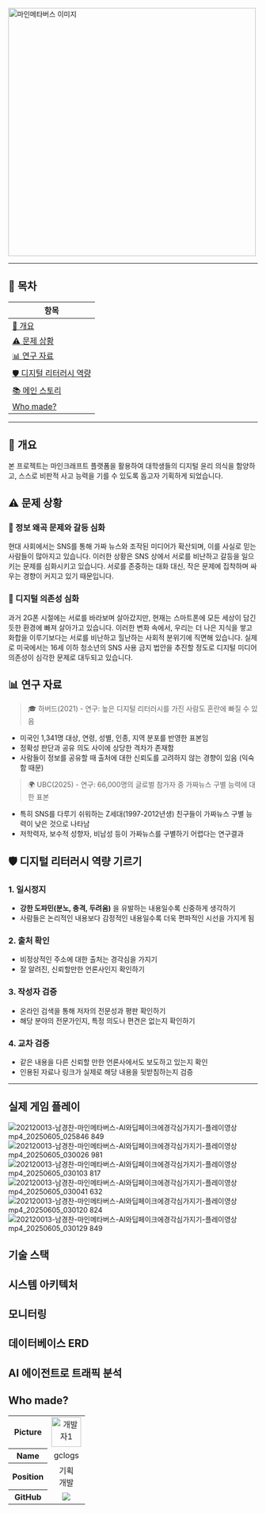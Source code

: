 <br>
<img src="https://minecraftbuildinginc.com/wp-content/uploads/2020/11/minecraft-modern-city-1024x506.png" width="500" alt="마인메타버스 이미지">
<br>

---

## 📖 목차

| 항목 |
|------|
| [📌 개요](#-개요) |
| [⚠️ 문제 상황](#-문제-상황) |
| [📊 연구 자료](#-연구-자료) |
| [🛡️ 디지털 리터러시 역량](#-디지털-리터러시-역량-기르기) |
| [📚 메인 스토리](#-메인-스토리) |
| [Who made?](#-Who-made?) |

---


## 📌 개요

본 프로젝트는 마인크래프트 플랫폼을 활용하여 대학생들의 디지털 윤리 의식을 함양하고, 스스로 비판적 사고 능력을 기를 수 있도록 돕고자 기획하게 되었습니다.

## ⚠️ 문제 상황

### 📰 정보 왜곡 문제와 갈등 심화

현대 사회에서는 SNS를 통해 가짜 뉴스와 조작된 미디어가 확산되며, 이를 사실로 믿는 사람들이 많아지고 있습니다.
이러한 상황은 SNS 상에서 서로를 비난하고 갈등을 일으키는 문제를 심화시키고 있습니다.
서로를 존중하는 대화 대신, 작은 문제에 집착하며 싸우는 경향이 커지고 있기 때문입니다.

### 📱 디지털 의존성 심화

과거 2G폰 시절에는 서로를 바라보며 살아갔지만, 현재는 스마트폰에 모든 세상이 담긴 듯한 환경에 빠져 살아가고 있습니다.
이러한 변화 속에서, 우리는 더 나은 지식을 쌓고 화합을 이루기보다는 서로를 비난하고 힐난하는 사회적 분위기에 직면해 있습니다.
실제로 미국에서는 16세 이하 청소년의 SNS 사용 금지 법안을 추진할 정도로 디지털 미디어 의존성이 심각한 문제로 대두되고 있습니다.


## 📊 연구 자료

> 🎓 하버드(2021) - 연구: 높은 디지털 리터러시를 가진 사람도 혼란에 빠질 수 있음
- 미국인 1,341명 대상, 연령, 성별, 인종, 지역 분포를 반영한 표본임
- 정확성 판단과 공유 의도 사이에 상당한 격차가 존재함
- 사람들이 정보를 공유할 때 출처에 대한 신뢰도를 고려하지 않는 경향이 있음 (익숙함 때문)

> 🌍 UBC(2025) - 연구: 66,000명의 글로벌 참가자 중 가짜뉴스 구별 능력에 대한 표본
- 특히 SNS를 다루기 쉬워하는 Z세대(1997-2012년생) 친구들이 가짜뉴스 구별 능력이 낮은 것으로 나타남
- 저학력자, 보수적 성향자, 비남성 등이 가짜뉴스를 구별하기 어렵다는 연구결과

## 🛡️ 디지털 리터러시 역량 기르기

### 1. 일시정지
- **강한 도파민(분노, 충격, 두려움)** 을 유발하는 내용일수록 신중하게 생각하기
- 사람들은 논리적인 내용보다 감정적인 내용일수록 더욱 편파적인 시선을 가지게 됨

### 2. 출처 확인
- 비정상적인 주소에 대한 출처는 경각심을 가지기
- 잘 알려진, 신뢰할만한 언론사인지 확인하기

### 3. 작성자 검증
- 온라인 검색을 통해 저자의 전문성과 평판 확인하기
- 해당 분야의 전문가인지, 특정 의도나 편견은 없는지 확인하기

### 4. 교차 검증
- 같은 내용을 다른 신뢰할 만한 언론사에서도 보도하고 있는지 확인
- 인용된 자료나 링크가 실제로 해당 내용을 뒷받침하는지 검증

---

## 실제 게임 플레이
![202120013-남경찬-마인메타버스-AI와딥페이크에경각심가지기-플레이영상 mp4_20250605_025846 849](https://github.com/user-attachments/assets/03fd5ff8-8be0-4fe9-a8a0-16be27a582a3)
![202120013-남경찬-마인메타버스-AI와딥페이크에경각심가지기-플레이영상 mp4_20250605_030026 981](https://github.com/user-attachments/assets/2127921d-6063-4582-9a93-bbbc39e55e45)
![202120013-남경찬-마인메타버스-AI와딥페이크에경각심가지기-플레이영상 mp4_20250605_030103 817](https://github.com/user-attachments/assets/bfb0e868-2227-4815-8d17-766d1395c94c)
![202120013-남경찬-마인메타버스-AI와딥페이크에경각심가지기-플레이영상 mp4_20250605_030041 632](https://github.com/user-attachments/assets/d2ca7845-6ec0-45ed-9c68-eaf015a53f3b)
![202120013-남경찬-마인메타버스-AI와딥페이크에경각심가지기-플레이영상 mp4_20250605_030120 824](https://github.com/user-attachments/assets/1a238514-6e88-4318-ad58-38bee7adb0e1)
![202120013-남경찬-마인메타버스-AI와딥페이크에경각심가지기-플레이영상 mp4_20250605_030129 849](https://github.com/user-attachments/assets/e1c594df-b3ef-453f-9c24-2b253d29d3e9)

## 기술 스택

## 시스템 아키텍처

## 모니터링

## 데이터베이스 ERD

## AI 에이전트로 트래픽 분석

## Who made?

<table width="500px">
    <thead>
    </thead>
    <tr>
        <th>Picture</th>
        <td align="center"><img src="https://avatars.githubusercontent.com/u/119719994?v=4" width="60" height="60" alt="개발자1"></td>
    </tr>
    <tr>
        <th>Name</th>
        <td align="center">gclogs</td>
    </tr>
    <tr>
        <th>Position</th>
        <td align="center">기획<br>개발</td>
    </tr>
    <tr>
        <th>GitHub</th>
        <td align="center"><a href="https://github.com/gclogs"><img src="http://img.shields.io/badge/gclogs-green?style=social&logo=github"/></a></td>
    </tr>
</table>
